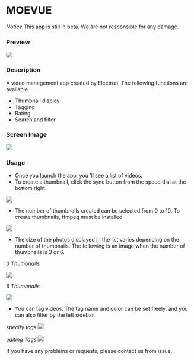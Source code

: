 # MOEVUE

*Notice*
This app is still in beta.  We are not responsible for any damage.

### Preview

![](https://github.com/yuichi555/moevue_support/blob/master/assets/promo.gif)

### Description

A video management app created by Electron.
The following functions are available.

* Thumbnail display
* Tagging
* Rating
* Search and filter


### Screen Image

![](https://github.com/yuichi555/moevue_support/blob/master/assets/capture.PNG)

### Usage

* Once you launch the app, you ’ll see a list of videos.
* To create a thumbnail, click the sync button from the speed dial at the bottom right.

![](https://github.com/yuichi555/moevue_support/blob/master/assets/dial.PNG)

* The number of thumbnails created can be selected from 0 to 10.
  To create thumbnails, ffmpeg must be installed.

![](https://github.com/yuichi555/moevue_support/blob/master/assets/settings.PNG)

* The size of the photos displayed in the list varies depending on the number of thumbnails.
  The following is an image when the number of thumbnails is 3 or 6.

*3 Thumbnails*

![](https://github.com/yuichi555/moevue_support/blob/master/assets/thumb3.PNG)

*6 Thumbnails*

![](https://github.com/yuichi555/moevue_support/blob/master/assets/thumb6.PNG)

* You can tag videos.
  The tag name and color can be set freely, and you can also filter by the left sidebar.

*specify tags*
![](https://github.com/yuichi555/moevue_support/blob/master/assets/tagselection.PNG)

*editing Tags*
![](https://github.com/yuichi555/moevue_support/blob/master/assets/edittag.PNG)

If you have any problems or requests, please contact us from issue.
